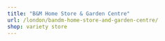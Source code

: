 ```yaml
---
title: "B&M Home Store & Garden Centre"
url: /london/bandm-home-store-and-garden-centre/
shop: variety store
---
```


